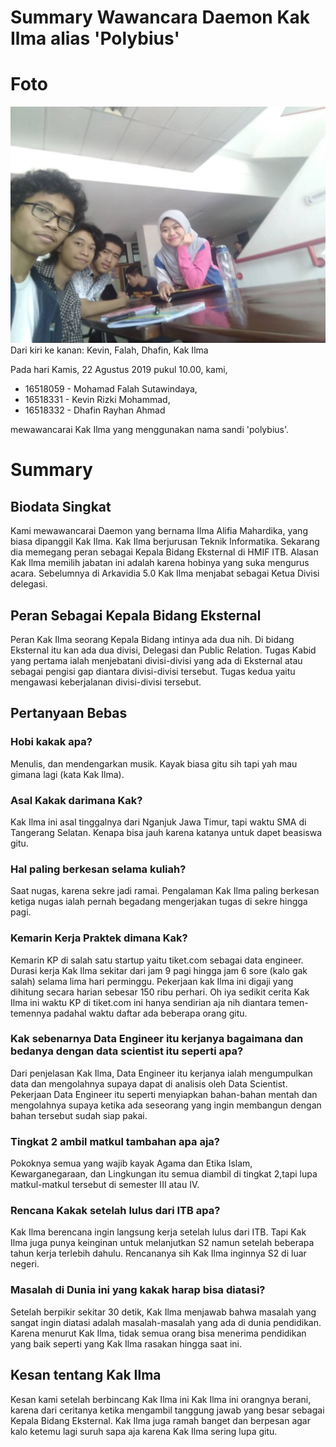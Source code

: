 # Summary Wawancara Daemon Kak Ilma alias 'Polybius'
# Foto
![foto](./16518059-16518331-16518332.jpg)
Dari kiri ke kanan: Kevin, Falah, Dhafin, Kak Ilma

Pada hari Kamis, 22 Agustus 2019 pukul 10.00, kami,
- 16518059 - Mohamad Falah Sutawindaya,
- 16518331 - Kevin Rizki Mohammad,
- 16518332 - Dhafin Rayhan Ahmad

mewawancarai Kak Ilma yang menggunakan nama sandi 'polybius'.

# Summary
## Biodata Singkat
Kami mewawancarai Daemon yang bernama Ilma Alifia Mahardika, yang biasa dipanggil Kak Ilma. Kak Ilma berjurusan Teknik Informatika. Sekarang dia memegang peran sebagai Kepala Bidang Eksternal di HMIF ITB. Alasan Kak Ilma memilih jabatan ini adalah karena hobinya yang suka mengurus acara. Sebelumnya di Arkavidia 5.0 Kak Ilma menjabat sebagai Ketua Divisi delegasi.

## Peran Sebagai Kepala Bidang Eksternal
Peran Kak Ilma seorang Kepala Bidang intinya ada dua nih. Di bidang Eksternal itu kan ada dua divisi, Delegasi dan Public Relation. Tugas Kabid yang pertama ialah menjebatani divisi-divisi yang ada di Eksternal atau sebagai pengisi gap diantara divisi-divisi tersebut. Tugas kedua yaitu mengawasi keberjalanan divisi-divisi tersebut.

## Pertanyaan Bebas

### Hobi kakak apa?
Menulis, dan mendengarkan musik. Kayak biasa gitu sih tapi yah mau gimana lagi (kata Kak Ilma).

### Asal Kakak darimana Kak?
Kak Ilma ini asal tinggalnya dari Nganjuk Jawa Timur, tapi waktu SMA di Tangerang Selatan. Kenapa bisa jauh karena katanya untuk dapet beasiswa gitu.

### Hal paling berkesan selama kuliah?
Saat nugas, karena sekre jadi ramai. Pengalaman Kak Ilma paling berkesan ketiga nugas ialah pernah begadang mengerjakan tugas di sekre hingga pagi.

### Kemarin Kerja Praktek dimana Kak?
Kemarin KP di salah satu startup yaitu tiket.com sebagai data engineer. Durasi kerja Kak Ilma sekitar dari jam 9 pagi hingga jam 6 sore (kalo gak salah) selama lima hari perminggu. Pekerjaan kak Ilma ini digaji yang dihitung secara harian sebesar 150 ribu perhari. Oh iya sedikit cerita Kak Ilma ini waktu KP di tiket.com ini hanya sendirian aja nih diantara temen-temennya padahal waktu daftar ada beberapa orang gitu.

### Kak sebenarnya Data Engineer itu kerjanya bagaimana dan bedanya dengan data scientist itu seperti apa?
Dari penjelasan Kak Ilma, Data Engineer itu kerjanya ialah mengumpulkan data dan mengolahnya supaya dapat di analisis oleh Data Scientist. Pekerjaan Data Engineer itu seperti menyiapkan bahan-bahan mentah dan mengolahnya supaya ketika ada seseorang yang ingin membangun dengan bahan tersebut sudah siap pakai.

### Tingkat 2 ambil matkul tambahan apa aja?
Pokoknya semua yang wajib kayak Agama dan Etika Islam, Kewarganegaraan, dan Lingkungan itu semua diambil di tingkat 2,tapi lupa matkul-matkul tersebut di semester III atau IV.

### Rencana Kakak setelah lulus dari ITB apa?
Kak Ilma berencana ingin langsung kerja setelah lulus dari ITB. Tapi Kak Ilma juga punya keinginan untuk melanjutkan S2 namun setelah beberapa tahun kerja terlebih dahulu. Rencananya sih Kak Ilma inginnya S2 di luar negeri.

### Masalah di Dunia ini yang kakak harap bisa diatasi?
Setelah berpikir sekitar 30 detik, Kak Ilma menjawab bahwa masalah yang sangat ingin diatasi adalah masalah-masalah yang ada di dunia pendidikan. Karena menurut Kak Ilma, tidak semua orang bisa menerima pendidikan yang baik seperti yang Kak Ilma rasakan hingga saat ini.

## Kesan tentang Kak Ilma
Kesan kami setelah berbincang Kak Ilma ini Kak Ilma ini orangnya berani, karena dari ceritanya ketika mengambil tanggung jawab yang besar sebagai Kepala Bidang Eksternal. Kak Ilma juga ramah banget dan berpesan agar kalo ketemu lagi suruh sapa aja karena Kak Ilma sering lupa gitu.